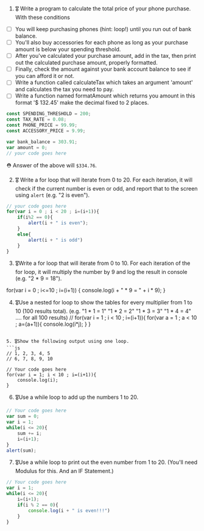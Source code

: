 1. 🎖 Write a program to calculate the total price of your phone purchase. With these conditions
 * [ ] You will keep purchasing phones (hint: loop!) until you run out of bank balance.
 * [ ] You'll also buy accessories for each phone as long as your purchase amount is below your spending threshold.
 * [ ] After you've calculated your purchase amount, add in the tax, then print out the calculated purchase amount, properly formatted.
 * [ ] Finally, check the amount against your bank account balance to see if you can afford it or not.
 * [ ] Write a function called calculateTax which takes an argument 'amount' and calculates the tax you need to pay.
 * [ ] Write a function named formatAmount which returns you amount in this format '$ 132.45' make the decimal fixed to 2 places.
```js
const SPENDING_THRESHOLD = 200;
const TAX_RATE = 0.08;
const PHONE_PRICE = 99.99;
const ACCESSORY_PRICE = 9.99;

var bank_balance = 303.91;
var amount = 0;
// your code goes here


```
 ⛑ Answer of the above will `$334.76`.

2. 🎖 Write a for loop that will iterate from 0 to 20. For each iteration, it will check if the current number is even or odd, and report that to the screen using `alert` (e.g. "2 is even").
```js
// your code goes here
for(var i = 0 ; i < 20 ; i=(i+1)){
    if(i%2 == 0){
        alert(i + " is even");
    }
    else{
        alert(i + " is odd")
    }
}
```

3. 🎖Write a for loop that will iterate from 0 to 10. For each iteration of the for loop, it will multiply the number by 9 and log the result in console (e.g. "2 * 9 = 18").

for(var i = 0 ; i<=10 ; i=(i+1)) {
    console.log(i + " * 9 = " +  i * 9);
}

4. 🎖Use a nested for loop to show the tables for every multiplier from 1 to 10 (100 results total).
(e.g.
"1 * 1 = 1"
"1 * 2 = 2"
"1 * 3 = 3"
"1 * 4 = 4"
.... for all 100 results)
//
for(var i = 1 ; i < 10 ; i=(i+1)){
    for(var a = 1 ; a < 10 ; a=(a+1)){
        console.log(i*j);
    }
}
```

5. 🎖Show the following output using one loop.
```js
// 1, 2, 3, 4, 5
// 6, 7, 8, 9, 10

// Your code goes here
for(var i = 1; i < 10 ; i=(i+1)){
    console.log(i);
}
```

6. 🎖Use a while loop to add up the numbers 1 to 20.
```js
// Your code goes here
var sum = 0;
var i = 1;
while(i <= 20){
    sum += i;
    i=(i+1);
}
alert(sum);
```

7. 🎖Use a while loop to print out the even number from 1 to 20. (You'll need Modulus for this. And an IF Statement.)
```js
// Your code goes here
var i = 1;
while(i <= 20){
    i=(i+1);
    if(i % 2 == 0){
        console.log(i + " is even!!!")
    }
}
```
